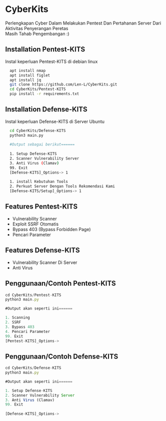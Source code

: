 # CyberKits
Perlengkapan Cyber Dalam Melakukan Pentest Dan Pertahanan Server Dari Aktivitas Penyerangan Peretas<br>
Masih Tahab Pengembangan :)
<br>
## Installation Pentest-KITS
Instal keperluan Pentest-KITS di debian linux
```bash
  apt install nmap 
  apt install figlet
  apt install jq
  git clone https://github.com/Len-L/CyberKits.git
  cd CyberKits/Pentest-KITS 
  pip install -r requirements.txt
```    
## Installation Defense-KITS
Instal keperluan Defense-KITS di Server Ubuntu
```bash
  cd CyberKits/Defense-KITS
  python3 main.py
  
  #Output sebagai berikut======
  
  1. Setup Defense-KITS 
  2. Scanner Vulnerability Server
  3. Anti Virus (Clamav) 
  99. Exit
  [Defense-KITS]_Options-> 1
 
  1. install Kebutuhan Tools
  2. Perkuat Server Dengan Tools Rekomendasi Kami
  [Defense-KITS/Setup]_Options-> 1
```    

## Features Pentest-KITS
- Vulnerability Scanner 
- Exploit SSRF Otomatis
- Bypass 403 (Bypass Forbidden Page)
- Pencari Parameter

## Features Defense-KITS
- Vulnerability Scanner Di Server
- Anti Virus

## Penggunaan/Contoh Pentest-KITS
```javascript
cd CyberKits/Pentest-KITS
python3 main.py

#Output akan seperti ini======

1. Scanning
2. SSRF
3. Bypass 403
4. Pencari Parameter
99. Exit
[Pentest-KITS]_Options->
```

## Penggunaan/Contoh Defense-KITS
```javascript
cd CyberKits/Defense-KITS
python3 main.py

#Output akan seperti ini======

1. Setup Defense-KITS 
2. Scanner Vulnerability Server
3. Anti Virus (Clamav) 
99. Exit
 
[Defense-KITS]_Options-> 

```



